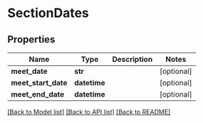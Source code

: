 # SectionDates

## Properties
Name | Type | Description | Notes
------------ | ------------- | ------------- | -------------
**meet_date** | **str** |  | [optional] 
**meet_start_date** | **datetime** |  | [optional] 
**meet_end_date** | **datetime** |  | [optional] 

[[Back to Model list]](../README.md#documentation-for-models) [[Back to API list]](../README.md#documentation-for-api-endpoints) [[Back to README]](../README.md)

